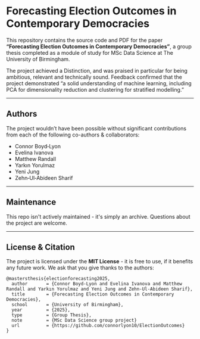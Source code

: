 # Forecasting Election Outcomes in Contemporary Democracies

This repository contains the source code and PDF for the paper **“Forecasting Election Outcomes in Contemporary Democracies”**, a group thesis completed as a module of study for MSc Data Science at The University of Birmingham. 

The project achieved a Distinction, and was praised in particular for being ambitious, relevant and technically sound. Feedback confirmed that the project demonstrated “a solid understanding of machine learning, including PCA for dimensionality reduction and clustering for stratified modelling.”

---
## Authors

The project wouldn’t have been possible without significant contributions from each of the following co-authors & collaborators:

- Connor Boyd‑Lyon  
- Evelina Ivanova  
- Matthew Randall  
- Yarkın Yorulmaz  
- Yeni Jung  
- Zehn‑Ul‑Abideen Sharif

---
## Maintenance
This repo isn't actively maintained - it's simply an archive. Questions about the project are welcome.


---
## License & Citation
The project is licensed under the **MIT License** - it is free to use, if it benefits any future work. We ask that you give thanks to the authors:

```
@mastersthesis{electionforecasting2025,
  author       = {Connor Boyd-Lyon and Evelina Ivanova and Matthew Randall and Yarkın Yorulmaz and Yeni Jung and Zehn-Ul-Abideen Sharif},
  title        = {Forecasting Election Outcomes in Contemporary Democracies},
  school       = {University of Birmingham},
  year         = {2025},
  type         = {Group Thesis},
  note         = {MSc Data Science group project}
  url          = {https://github.com/connorlyon10/ElectionOutcomes}
}
```


